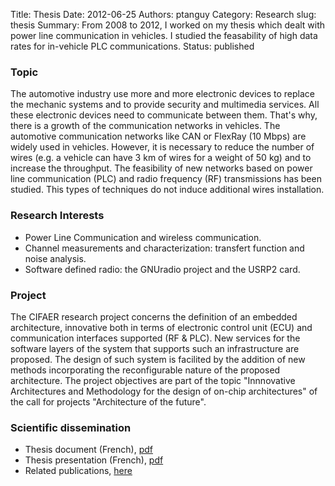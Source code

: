 Title: Thesis
Date: 2012-06-25
Authors: ptanguy
Category: Research
slug: thesis
Summary: From 2008 to 2012, I worked on my thesis which dealt with power line communication in vehicles. I studied the feasability of high data rates for in-vehicle PLC communications. 
Status: published


### Topic
The automotive industry use more and more electronic devices to replace the mechanic systems and to provide security and multimedia services.
All these electronic devices need to communicate between them.
That's why, there is a growth of the communication networks in vehicles.
The automotive communication networks like CAN or FlexRay (10 Mbps) are widely used in vehicles.
However, it is necessary to reduce the number of wires (e.g. a vehicle can have 3 km of wires for a weight of 50 kg) and to increase the throughput.
The feasibility of new networks based on power line communication (PLC) and radio frequency (RF) transmissions has been studied.
This types of techniques do not induce additional wires installation.

### Research Interests

- Power Line Communication and wireless communication.
- Channel measurements and characterization: transfert function and noise analysis.                            
- Software defined radio: the GNUradio project and the USRP2 card.

### Project
The CIFAER research project concerns the definition of an embedded architecture, innovative both in terms of electronic control unit (ECU) and communication interfaces supported (RF & PLC).
New services for the software layers of the system that supports such an infrastructure are proposed.
The design of such system is facilited by the addition of new methods incorporating the reconfigurable nature of the proposed architecture.
The project objectives are part of the topic "Innnovative Architectures and Methodology for the design of on-chip architectures" of the call for projects "Architecture of the future".                         

### Scientific dissemination

- Thesis document (French), [pdf](http://pro.ptanguy.fr/files/publications/Memoire_these_pTANGUY_versionFinale.pdf)
- Thesis presentation (French), [pdf](http://pro.ptanguy.fr/files/presentations/SoutenanceThese_pTanguy_final.pdf)
- Related publications, [here](http://pro.ptanguy.fr/dissemination/publications.html)
